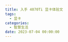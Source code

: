 ```yaml
---
title: 入手 4070Ti 显卡体验文
tags:
  - 显卡
categories:
  - 智慧生活
date: 2023-07-04 00:00:00
---
```


> 

<!-- more -->

## 